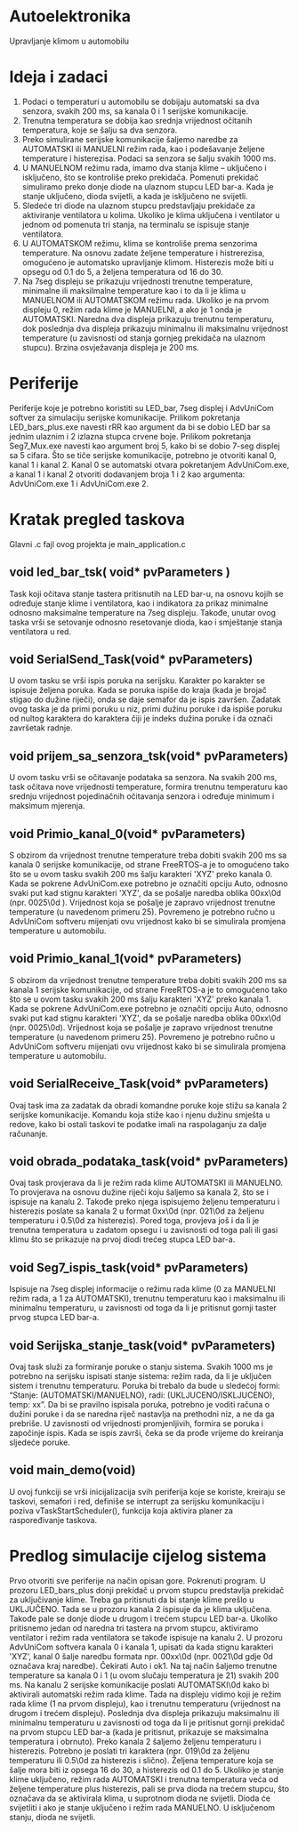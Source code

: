# Autoelektronika
Upravljanje klimom u automobilu 

# Ideja i zadaci
1.	Podaci o temperaturi u automobilu se dobijaju automatski sa dva senzora, svakih 200 ms, sa kanala 0 i 1 serijske komunikacije. 
2.	Trenutna temperatura se dobija kao srednja vrijednost očitanih temperatura, koje se šalju sa dva senzora.
3.	Preko simulirane serijske komunikacije šaljemo naredbe za AUTOMATSKI ili MANUELNI režim rada, kao i podešavanje željene temperature i histerezisa. Podaci sa senzora se šalju svakih 1000 ms.
4.	U MANUELNOM režimu rada, imamo dva stanja klime – uključeno i isključeno, što se kontroliše preko prekidača. Pomenuti prekidač simuliramo preko donje diode na ulaznom stupcu LED bar-a. Kada je stanje uključeno, dioda svijetli, a kada je isključeno ne svijetli. 
5.	Sledeće tri diode na ulaznom stupcu predstavljaju prekidače za aktiviranje ventilatora u kolima. Ukoliko je klima uključena i ventilator u jednom od pomenuta tri stanja, na terminalu se ispisuje stanje ventilatora. 
6.	U AUTOMATSKOM režimu, klima se kontroliše prema senzorima temperature. Na osnovu zadate željene temperature i histrerezisa, omogućeno je automatsko upravljanje klimom. Histerezis može biti u opsegu od 0.1 do 5, a željena temperatura od 16 do 30. 
7.	Na 7seg displeju se prikazuju vrijednosti trenutne temperature, minimalne ili maksilmalne temperature kao i to da li je klima u MANUELNOM ili AUTOMATSKOM režimu rada. Ukoliko je na prvom displeju 0, režim rada klime je MANUELNI, a ako je 1 onda je AUTOMATSKI. Naredna dva displeja prikazuju trenutnu temperaturu, dok poslednja dva displeja prikazuju minimalnu ili maksimalnu vrijednost temperature (u zavisnosti od stanja gornjeg prekidača na ulaznom stupcu). Brzina osvježavanja displeja je 200 ms.

# Periferije
Periferije koje je potrebno koristiti su LED_bar, 7seg displej i AdvUniCom softver za simulaciju serijske komunikacije. Prilikom pokretanja LED_bars_plus.exe navesti rRR kao argument da bi se dobio LED bar sa jednim ulaznim i 2 izlazna stupca crvene boje. Prilikom pokretanja Seg7_Mux.exe navesti kao argument broj 5, kako bi se dobio 7-seg displej sa 5 cifara. Što se tiče serijske komunikacije, potrebno je otvoriti kanal 0, kanal 1 i kanal 2. Kanal 0 se automatski otvara pokretanjem AdvUniCom.exe, a kanal 1 i kanal 2 otvoriti dodavanjem broja 1 i 2 kao argumenta: AdvUniCom.exe 1 i AdvUniCom.exe 2.

# Kratak pregled taskova
Glavni .c fajl ovog projekta je main_application.c

## void led_bar_tsk( void* pvParameters )
Task koji očitava stanje tastera pritisnutih na LED bar-u, na osnovu kojih se određuje stanje klime i ventilatora, kao i indikatora za prikaz minimalne odnosno maksimalne temperature na 7seg displeju. Takođe, unutar ovog taska vrši se setovanje odnosno resetovanje dioda, kao i smještanje stanja ventilatora u red. 

## void SerialSend_Task(void* pvParameters)
U ovom tasku se vrši ispis poruka na serijsku. Karakter po karakter se ispisuje željena poruka. Kada se poruka ispiše do kraja (kada je brojač stigao do dužine riječi), onda se daje semafor da je ispis završen. Zadatak ovog taska je da primi poruku u niz, primi dužinu poruke i da ispiše poruku od nultog karaktera do karaktera čiji je indeks dužina poruke i da označi završetak radnje.

## void prijem_sa_senzora_tsk(void* pvParameters)
U ovom tasku vrši se očitavanje podataka sa senzora. Na svakih 200 ms, task očitava nove vrijednosti temperature, formira trenutnu temperaturu kao srednju vrijednost pojedinačnih očitavanja senzora i određuje minimum i maksimum mjerenja.

## void Primio_kanal_0(void* pvParameters)
S obzirom da vrijednost trenutne temperature treba dobiti svakih 200 ms sa kanala 0 serijske komunikacije, od strane FreeRTOS-a je to omogućeno tako što se u ovom tasku svakih 200 ms šalju karakteri 'XYZ' preko kanala 0. Kada se pokrene AdvUniCom.exe potrebno je označiti opciju Auto, odnosno svaki put kad stignu karakteri 'XYZ', da se pošalje naredba oblika 00xx\0d (npr. 0025\0d ). Vrijednost koja se pošalje je zapravo vrijednost trenutne temperature (u navedenom primeru 25). Povremeno je potrebno ručno u AdvUniCom softveru mijenjati ovu vrijednost kako bi se simulirala promjena temperature u automobilu.

## void Primio_kanal_1(void* pvParameters) 
S obzirom da vrijednost trenutne temperature treba dobiti svakih 200 ms sa kanala 1 serijske komunikacije, od strane FreeRTOS-a je to omogućeno tako što se u ovom tasku svakih 200 ms šalju karakteri 'XYZ' preko kanala 1. Kada se pokrene AdvUniCom.exe potrebno je označiti opciju Auto, odnosno svaki put kad stignu karakteri 'XYZ', da se pošalje naredba oblika 00xx\0d (npr. 0025\0d). Vrijednost koja se pošalje je zapravo vrijednost trenutne temperature (u navedenom primeru 25). Povremeno je potrebno ručno u AdvUniCom softveru mijenjati ovu vrijednost kako bi se simulirala promjena temperature u automobilu.

## void SerialReceive_Task(void* pvParameters)
Ovaj task ima za zadatak da obradi komandne poruke koje stižu sa kanala 2 serijske komunikacije. Komandu koja stiže kao i njenu dužinu smješta u redove, kako bi ostali taskovi te podatke imali na raspolaganju za dalje računanje. 

## void obrada_podataka_task(void* pvParameters) 
Ovaj task provjerava da li je režim rada klime AUTOMATSKI ili MANUELNO. To provjerava na osnovu dužine riječi koju šaljemo sa kanala 2, što se i ispisuje na kanalu 2. Takođe preko njega ispisujemo željenu temperaturu i histerezis poslate sa kanala 2 u format 0xx\0d (npr. 021\0d za željenu temperaturu i 0.5\0d za histerezis). Pored toga, provjeva još i da li je trenutna temperatura u zadatom opsegu i u zavisnosti od toga pali ili gasi klimu što se prikazuje na prvoj diodi trećeg stupca LED bar-a.

## void Seg7_ispis_task(void* pvParameters)
Ispisuje na 7seg displej informacije o režimu rada klime (0 za MANUELNI režim rada, a 1 za AUTOMATSKI), trenutnu temperaturu kao i maksimalnu ili minimalnu temperaturu, u zavisnosti od toga da li je pritisnut gornji taster prvog stupca LED bar-a. 

## void Serijska_stanje_task(void* pvParameters)
Ovaj task služi za formiranje poruke o stanju sistema. Svakih 1000 ms je potrebno na serijsku ispisati stanje sistema: režim rada, da li je uključen sistem i trenutnu temperaturu. Poruka bi trebalo da bude u sledećoj formi: “Stanje: (AUTOMATSKI/MANUELNO), radi: (UKLJUCENO/ISKLJUCENO), temp: xx”. Da bi se pravilno ispisala poruka, potrebno je voditi računa o dužini poruke i da se naredna riječ nastavlja na prethodni niz, a ne da ga prebriše. U zavisnosti od vrijednosti promjenljivih, formira se poruka i započinje ispis. Kada se ispis završi, čeka se da prođe vrijeme do kreiranja sljedeće poruke.

## void main_demo(void)
U ovoj funkciji se vrši inicijalizacija svih periferija koje se koriste, kreiraju se taskovi, semafori i red, definiše se interrupt za serijsku komunikaciju i poziva
vTaskStartScheduler(), funkcija koja aktivira planer za raspoređivanje taskova.

# Predlog simulacije cijelog sistema

Prvo otvoriti sve periferije na način opisan gore. Pokrenuti program. U prozoru LED_bars_plus donji prekidač u prvom stupcu predstavlja prekidač za uključivanje klime. Treba ga pritisnuti da bi stanje klime prešlo u UKLJUČENO. Tada se u prozoru kanala 2 ispisuje da je klima uključena. Takođe pale se donje diode u drugom i trećem stupcu LED bar-a. Ukoliko pritisnemo jedan od naredna tri tastera na prvom stupcu, aktiviramo ventilator i režim rada ventilatora se takođe ispisuje na kanalu 2. U prozoru AdvUniCom softvera kanala 0 i kanala 1, upisati da kada stignu karakteri 'XYZ', kanal 0 šalje naredbu formata npr. 00xx\0d (npr. 0021\0d gdje 0d označava kraj naredbe). Čekirati Auto i ok1. Na taj način šaljemo trenutne temperature sa kanala 0 i 1 (u ovom slučaju temperatura je 21) svakih 200 ms. Na kanalu 2 serijske komunikacije poslati AUTOMATSKI\0d kako bi aktivirali automatski režim rada klime. Tada na displeju vidimo koji je režim rada klime (1 na prvom displeju), kao i trenutnu temperaturu (vrijednost na drugom i trećem displeju). Poslednja dva displeja prikazuju maksimalnu ili minimalnu temperaturu u zavisnosti od toga da li je pritisnut gornji prekidač na prvom stupcu LED bar-a (kada je pritisnut, prikazuje se maksimalna temperatura i obrnuto). Preko kanala 2 šaljemo željenu temperaturu i histerezis. Potrebno je poslati tri karaktera (npr. 019\0d za željenu temperaturu ili 0.5\0d za histerezis i slično). Željena temperature koja se šalje mora biti iz opsega 16 do 30, a histerezis od 0.1 do 5. Ukoliko je stanje klime uključeno, režim rada AUTOMATSKI i trenutna temperatura veća od željene temperature plus histerezis, pali se prva dioda na trećem stupcu, što označava da se aktivirala klima, u suprotnom dioda ne svijetli. Dioda će svijetliti i ako je stanje uključeno i režim rada MANUELNO. U isključenom stanju, dioda ne svijetli.
